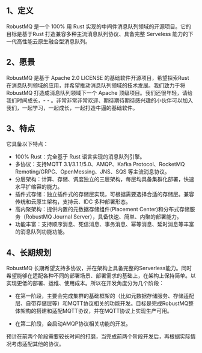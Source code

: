 ## 1、定义
RobustMQ 是一个 100% 用 Rust 实现的中间件消息队列领域的开源项目。它的目标是基于Rust 打造兼容多种主流消息队列协议、具备完整 Serveless 能力的下一代高性能云原生融合型消息队列。

## 2、愿景
RobustMQ 是基于 Apache 2.0 LICENSE 的基础软件开源项目，希望探索Rust 在消息队列领域的应用，并希望推动消息队列领域的技术发展。我们致力于将 RobustMQ 打造成消息队列领域下一个 Apache 顶级项目。我们还很年轻，请给我们时间成长，- - 。非常非常非常欢迎、期待期待期待感兴趣的小伙伴可以加入我们，一起学习，一起成长，一起打造牛逼的基础软件。

## 3、特点
它具备以下特点：
- 100% Rust：完全基于 Rust 语言实现的消息队列引擎。
- 多协议：支持MQTT 3.1/3.1.1/5.0、AMQP、Kafka Protocol、RocketMQ Remoting/GRPC、OpenMessing、JNS、SQS 等主流消息协议。
- 分层架构：计算、存储、调度独立的三层架构，每层均具备集群化部署，快速水平扩缩容的能力。
- 插件式存储：独立插件式的存储层实现，可根据需要选择合适的存储层。兼容传统和云原生架构，支持云、IDC 多种部署形态。
- 高内聚架构：提供内置的元数据存储组件(Placement Center)和分布式存储服务（RobustMQ Journal Server），具备快速、简单、内聚的部署能力。
- 功能丰富：支持顺序消息、死信消息、事务消息、幂等消息、延时消息等丰富的消息队列功能功能。

## 4、长期规划
RobustMQ 长期希望支持多协议，并在架构上具备完整的Serverless能力。同时希望能够在适配各种不同的部署场景、部署需求的基础上，在架构上保持简单。以实现更低的部署、运维、使用成本。所以在开发角度分为几个阶段：
- 在第一阶段，主要会完成集群的基础框架的（比如元数据存储服务、存储适配层、自带存储层等）和MQTT协议相关的功能开发。目标是完成RobustMQ整体架构的搭建和适配MQTT协议，并在MQTT协议上实现生产可用。
  
- 在第二阶段，会启动AMQP协议相关功能的开发。

预计在前两个阶段需要较长时间的打磨，当完成前两个阶段开发后，再根据实际情况考虑适配其他的协议。